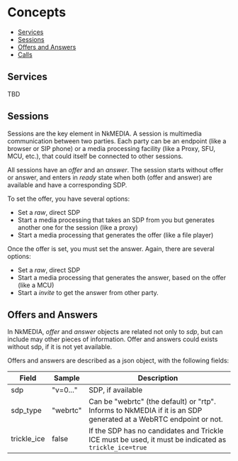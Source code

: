 # Concepts

* [Services](#services)
* [Sessions](#sessions)
* [Offers and Answers](#offers-and-answers)
* [Calls](#calls)



## Services

TBD


## Sessions

Sessions are the key element in NkMEDIA. A session is multimedia communication between two parties. Each party can be an endpoint (like a browser or SIP phone) or a media processing facility (like a Proxy, SFU, MCU, etc.), that could itself be connected to other sessions.

All sessions have an _offer_ and an _answer_. The session starts without offer or answer, and enters in _ready_ state when both (offer and answer) are available and have a corresponding SDP.

To set the offer, you have several options:
* Set a _raw_, direct SDP
* Start a media processing that takes an SDP from you but generates another one for the session (like a proxy)
* Start a media processing that generates the offer (like a file player)

Once the offer is set, you must set the answer. Again, there are several options:
* Set a _raw_, direct SDP
* Start a media processing that generates the answer, based on the offer (like a MCU)
* Start a _invite_ to get the answer from other party.





## Offers and Answers

In NkMEDIA, _offer_ and _answer_ objects are related not only to _sdp_, but can include may other pieces of information. Offer and answers could exists without sdp, if it is not yet available. 

Offers and answers are described as a json object, with the following fields:

Field|Sample|Description
---|---|---
sdp|"v=0..."|SDP, if available
sdp_type|"webrtc"|Can be "webrtc" (the default) or "rtp". Informs to NkMEDIA if it is an SDP generated at a WebRTC endpoint or not.
trickle_ice|false|If the SDP has no candidates and Trickle ICE must be used, it must be indicated as `trickle_ice=true`

